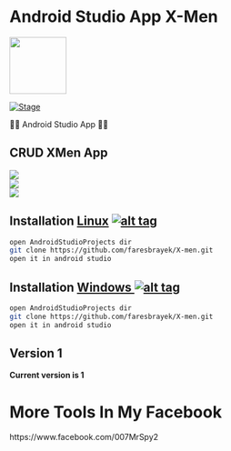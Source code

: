 <h1>Android Studio App X-Men</h1>
<img src="https://upload.wikimedia.org/wikipedia/commons/thumb/9/95/Android_Studio_Icon_3.6.svg/512px-Android_Studio_Icon_3.6.svg.png" data-canonical-src="https://upload.wikimedia.org/wikipedia/commons/thumb/c/cf/Angular_full_color_logo.svg/1200px-Angular_full_color_logo.svg.png" width="100" height="100" >

<p><a href="https://github.com/faresbrayek/X-men"></a>
<a href="https://github.com/faresbrayek/X-men"><img src="https://img.shields.io/badge/Release-Stable-orange.svg" alt="Stage" data-canonical-src="https://img.shields.io/badge/Release-Stable-orange.svg" style="max-width:100%;"></a>
<p> 🐱‍💻 Android Studio App  🐱‍💻  </p>

<h2>CRUD XMen App </h2>
<div class="row">
  <div class="column">
<img src="https://i.ibb.co/1bmWkc8/image.png" data-canonical-src="https://i.ibb.co/1bmWkc8/image.png" style="max-width:100%;">
     </div>
  <div class="column">

<img src="https://i.ibb.co/fdQHxZf/image.png" data-canonical-src="https://i.ibb.co/fdQHxZf/image.png" style="max-width:100%;">
     </div>
  <div class="column">

<img src="https://i.ibb.co/0jsP1rQ/image.png" data-canonical-src="https://i.ibb.co/0jsP1rQ/image.png" style="max-width:100%;">
  </div>
</div>



## Installation [Linux](https://wikipedia.org/wiki/Linux) [![alt tag](http://icons.iconarchive.com/icons/dakirby309/simply-styled/32/OS-Linux-icon.png)](https://fr.wikipedia.org/wiki/Linux)

```bash
open AndroidStudioProjects dir
git clone https://github.com/faresbrayek/X-men.git
open it in android studio
```

## Installation [Windows ](https://wikipedia.org/wiki/Microsoft_Windows)[![alt tag](http://icons.iconarchive.com/icons/tatice/cristal-intense/32/Windows-icon.png)](https://fr.wikipedia.org/wiki/Microsoft_Windows)
```bash
open AndroidStudioProjects dir
git clone https://github.com/faresbrayek/X-men.git
open it in android studio
```
<h2>Version 1</h2>
<strong>Current version is 1</strong>
 <h1>More Tools In My Facebook</h1>
https://www.facebook.com/007MrSpy2
